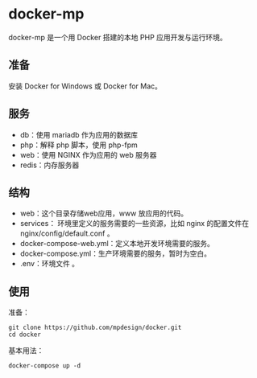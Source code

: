 # docker-mp

docker-mp 是一个用 Docker 搭建的本地 PHP 应用开发与运行环境。

## 准备

安装 Docker for Windows 或 Docker for Mac。

## 服务

* db：使用 mariadb 作为应用的数据库
* php：解释 php 脚本，使用 php-fpm
* web：使用 NGINX 作为应用的 web 服务器
* redis：内存服务器

## 结构

* web：这个目录存储web应用，www 放应用的代码。
* services： 环境里定义的服务需要的一些资源，比如 nginx 的配置文件在 nginx/config/default.conf 。
* docker-compose-web.yml：定义本地开发环境需要的服务。
* docker-compose.yml：生产环境需要的服务，暂时为空白。
* .env：环境文件 。

## 使用

准备：

```
git clone https://github.com/mpdesign/docker.git
cd docker
```

基本用法：

```
docker-compose up -d
```


